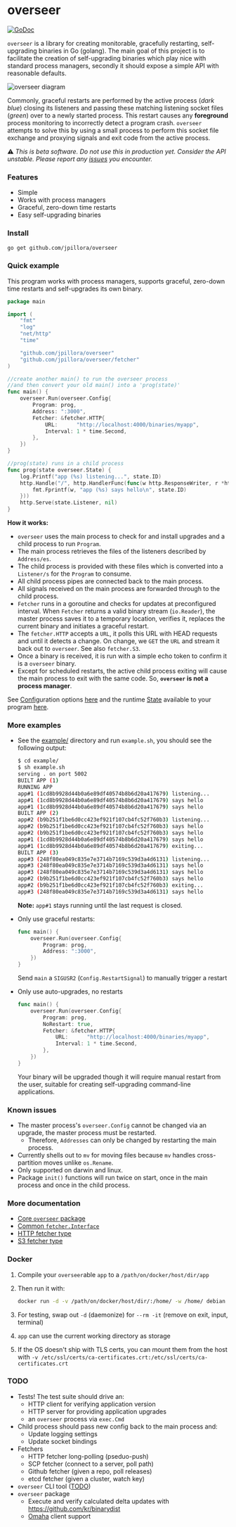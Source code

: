 # overseer

[![GoDoc](https://godoc.org/github.com/jpillora/overseer?status.svg)](https://godoc.org/github.com/jpillora/overseer)

`overseer` is a library for creating monitorable, gracefully restarting, self-upgrading binaries in Go (golang). The main goal of this project is to facilitate the creation of self-upgrading binaries which play nice with standard process managers, secondly it should expose a simple API with reasonable defaults.

![overseer diagram](https://docs.google.com/drawings/d/1o12njYyRILy3UDs2E6JzyJEl0psU4ePYiMQ20jiuVOY/pub?w=566&h=284)

Commonly, graceful restarts are performed by the active process (*dark blue*) closing its listeners and passing these matching listening socket files (*green*) over to a newly started process. This restart causes any **foreground** process monitoring to incorrectly detect a program crash. `overseer` attempts to solve this by using a small process to perform this socket file exchange and proxying signals and exit code from the active process.

:warning: *This is beta software. Do not use this in production yet. Consider the API unstable. Please report any [issues](https://github.com/jpillora/overseer) you encounter.*

### Features

* Simple
* Works with process managers
* Graceful, zero-down time restarts
* Easy self-upgrading binaries

### Install

```sh
go get github.com/jpillora/overseer
```

### Quick example

This program works with process managers, supports graceful, zero-down time restarts and self-upgrades its own binary.

``` go
package main

import (
	"fmt"
	"log"
	"net/http"
	"time"

	"github.com/jpillora/overseer"
	"github.com/jpillora/overseer/fetcher"
)

//create another main() to run the overseer process
//and then convert your old main() into a 'prog(state)'
func main() {
	overseer.Run(overseer.Config{
		Program: prog,
		Address: ":3000",
		Fetcher: &fetcher.HTTP{
			URL:      "http://localhost:4000/binaries/myapp",
			Interval: 1 * time.Second,
		},
	})
}

//prog(state) runs in a child process
func prog(state overseer.State) {
	log.Printf("app (%s) listening...", state.ID)
	http.Handle("/", http.HandlerFunc(func(w http.ResponseWriter, r *http.Request) {
		fmt.Fprintf(w, "app (%s) says hello\n", state.ID)
	}))
	http.Serve(state.Listener, nil)
}
```

**How it works:**

* `overseer` uses the main process to check for and install upgrades and a child process to run `Program`.
* The main process retrieves the files of the listeners described by `Address/es`.
* The child process is provided with these files which is converted into a `Listener/s` for the `Program` to consume.
* All child process pipes are connected back to the main process.
* All signals received on the main process are forwarded through to the child process.
* `Fetcher` runs in a goroutine and checks for updates at preconfigured interval. When `Fetcher` returns a valid binary stream (`io.Reader`), the master process saves it to a temporary location, verifies it, replaces the current binary and initiates a graceful restart.
* The `fetcher.HTTP` accepts a `URL`, it polls this URL with HEAD requests and until it detects a change. On change, we `GET` the `URL` and stream it back out to `overseer`. See also `fetcher.S3`.
* Once a binary is received, it is run with a simple echo token to confirm it is a `overseer` binary.
* Except for scheduled restarts, the active child process exiting will cause the main process to exit with the same code. So, **`overseer` is not a process manager**.

See [Config](https://godoc.org/github.com/jpillora/overseer#Config)uration options [here](https://godoc.org/github.com/jpillora/overseer#Config) and the runtime [State](https://godoc.org/github.com/jpillora/overseer#State) available to your program [here](https://godoc.org/github.com/jpillora/overseer#State).

### More examples

* See the [example/](example/) directory and run `example.sh`, you should see the following output:

	```sh
	$ cd example/
	$ sh example.sh
	serving . on port 5002
	BUILT APP (1)
	RUNNING APP
	app#1 (1cd8b9928d44b0a6e89df40574b8b6d20a417679) listening...
	app#1 (1cd8b9928d44b0a6e89df40574b8b6d20a417679) says hello
	app#1 (1cd8b9928d44b0a6e89df40574b8b6d20a417679) says hello
	BUILT APP (2)
	app#2 (b9b251f1be6d0cc423ef921f107cb4fc52f760b3) listening...
	app#2 (b9b251f1be6d0cc423ef921f107cb4fc52f760b3) says hello
	app#2 (b9b251f1be6d0cc423ef921f107cb4fc52f760b3) says hello
	app#1 (1cd8b9928d44b0a6e89df40574b8b6d20a417679) says hello
	app#1 (1cd8b9928d44b0a6e89df40574b8b6d20a417679) exiting...
	BUILT APP (3)
	app#3 (248f80ea049c835e7e3714b7169c539d3a4d6131) listening...
	app#3 (248f80ea049c835e7e3714b7169c539d3a4d6131) says hello
	app#3 (248f80ea049c835e7e3714b7169c539d3a4d6131) says hello
	app#2 (b9b251f1be6d0cc423ef921f107cb4fc52f760b3) says hello
	app#2 (b9b251f1be6d0cc423ef921f107cb4fc52f760b3) exiting...
	app#3 (248f80ea049c835e7e3714b7169c539d3a4d6131) says hello
	```

	**Note:** `app#1` stays running until the last request is closed.

* Only use graceful restarts:

	```go
	func main() {
		overseer.Run(overseer.Config{
			Program: prog,
			Address: ":3000",
		})
	}
	```

	Send `main` a `SIGUSR2` (`Config.RestartSignal`) to manually trigger a restart

* Only use auto-upgrades, no restarts

	```go
	func main() {
		overseer.Run(overseer.Config{
			Program: prog,
			NoRestart: true,
			Fetcher: &fetcher.HTTP{
				URL:      "http://localhost:4000/binaries/myapp",
				Interval: 1 * time.Second,
			},
		})
	}
	```

	Your binary will be upgraded though it will require manual restart from the user, suitable for creating self-upgrading command-line applications.

### Known issues

* The master process's `overseer.Config` cannot be changed via an upgrade, the master process must be restarted.
	* Therefore, `Addresses` can only be changed by restarting the main process.
* Currently shells out to `mv` for moving files because `mv` handles cross-partition moves unlike `os.Rename`.
* Only supported on darwin and linux.
* Package `init()` functions will run twice on start, once in the main process and once in the child process.

### More documentation

* [Core `overseer` package](https://godoc.org/github.com/jpillora/overseer)
* [Common `fetcher.Interface`](https://godoc.org/github.com/jpillora/overseer/fetcher#Interface)
* [HTTP fetcher type](https://godoc.org/github.com/jpillora/overseer/fetcher#HTTP)
* [S3 fetcher type](https://godoc.org/github.com/jpillora/overseer/fetcher#S3)

### Docker

1. Compile your `overseer`able `app` to a `/path/on/docker/host/dir/app`
1. Then run it with:

	```sh
	docker run -d -v /path/on/docker/host/dir/:/home/ -w /home/ debian  -w /home/app
	```

1. For testing, swap out `-d` (daemonize) for `--rm -it` (remove on exit, input, terminal)
1. `app` can use the current working directory as storage
1. If the OS doesn't ship with TLS certs, you can mount them from the host with `-v /etc/ssl/certs/ca-certificates.crt:/etc/ssl/certs/ca-certificates.crt`

### TODO

* Tests! The test suite should drive an:
 	* HTTP client for verifying application version
	* HTTP server for providing application upgrades
	* an `overseer` process via `exec.Cmd`
* Child process should pass new config back to the main process and:
	* Update logging settings
	* Update socket bindings
* Fetchers
	* HTTP fetcher long-polling (pseduo-push)
	* SCP fetcher (connect to a server, poll path)
	* Github fetcher (given a repo, poll releases)
	* etcd fetcher (given a cluster, watch key)
* `overseer` CLI tool ([TODO](cmd/overseer/TODO.md))
* `overseer` package
	* Execute and verify calculated delta updates with https://github.com/kr/binarydist
	* [Omaha](https://coreos.com/docs/coreupdate/custom-apps/coreupdate-protocol/) client support

